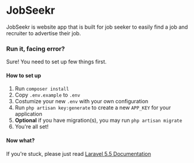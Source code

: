 # JobSeekr
JobSeekr is website app that is built for job seeker to easily find a job and recruiter to advertise their job.

### Run it, facing error?
Sure! You need to set up few things first.

#### How to set up
1. Run `composer install`
2. Copy `.env.example` to `.env`
3. Costumize your new `.env` with your own configuration
4. Run `php artisan key:generate` to create a new `APP_KEY` for your application
5. **Optional** if you have migration(s), you may run `php artisan migrate`
6. You're all set!

#### Now what?
If you're stuck, please just read [Laravel 5.5 Documentation](https://laravel.com/docs/5.5)
